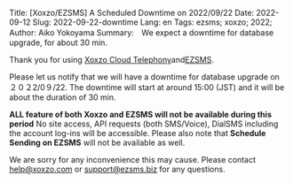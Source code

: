 Title: [Xoxzo/EZSMS] A Scheduled Downtime on 2022/09/22 
Date: 2022-09-12
Slug: 2022-09-22-downtime
Lang: en
Tags: ezsms; xoxzo; 2022;
Author: Aiko Yokoyama
Summary:　We expect a downtime for database upgrade, for about 30 min.

Thank you for using [Xoxzo Cloud Telephony](https://xoxzo.com/)and[EZSMS](https://www.ezsms.biz/).

Please let us notify that we will have a downtime for database upgrade on ２０２2/0９/22.
The downtime will start at around 15:00 (JST) and it will be about the duration of 30 min.

**ALL feature of both Xoxzo and EZSMS will not be available during this period**
No site access, API requests (both SMS/Voice), DialSMS including the account log-ins will be accessible.
Please also note that **Schedule Sending on EZSMS** will not be available as well.

We are sorry for any inconvenience this may cause.
Please contact help@xoxzo.com or support@ezsms.biz for any questions.
